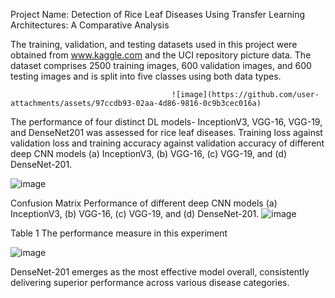Project Name: Detection of Rice Leaf Diseases Using Transfer Learning Architectures: A Comparative Analysis

The training, validation, and testing datasets used in this project were obtained from www.kaggle.com and the UCI repository picture data. The dataset comprises 2500 training images, 600 validation images, and 600 testing images and is split into five classes using both data types.

                                        ![image](https://github.com/user-attachments/assets/97ccdb93-02aa-4d86-9816-0c9b3cec016a)

The performance of four distinct DL models- InceptionV3, VGG-16, VGG-19, and DenseNet201 was assessed for rice leaf diseases. Training loss against validation loss and training accuracy against validation accuracy of different deep CNN models (a) InceptionV3, (b) VGG-16, (c) VGG-19, and (d) DenseNet-201.

![image](https://github.com/user-attachments/assets/34545c2d-b715-4bfe-97a8-4f927c8a6963)

Confusion Matrix Performance of different deep CNN models (a) InceptionV3, (b) VGG-16, (c) VGG-19, and (d) DenseNet-201.
![image](https://github.com/user-attachments/assets/22635f29-3958-4838-b7a4-0048226275d1)

Table 1 The performance measure in this experiment

![image](https://github.com/user-attachments/assets/1f0b0a3c-2f87-47f5-93c7-52cb9b24e11b)

DenseNet-201 emerges as the most effective model overall, consistently delivering superior performance across various disease categories. 
